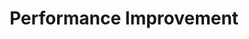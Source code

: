 ---
title:  "Performance Improvement"
layout: services
categories: [Operations]
intro: We not only help clients understand what they need to improve but support them on their improvement execution. Whether our clients are looking for a proof-of-value, targeted solutions, or an enterprise-wide transformation we can help reach the highest marginal improvements to the top and bottom line.
---